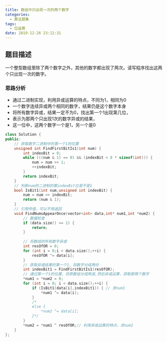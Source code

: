 ```yaml
---
title: 数组中只出现一次的两个数字
categories:
  - 算法题集
tags:
  - 位运算
date: 2019-12-26 23:12:31
---
```


## 题目描述
一个整型数组里除了两个数字之外，其他的数字都出现了两次。请写程序找出这两个只出现一次的数字。

### 思路分析
- 通过二进制实现，利用异或运算的特点，不同为1，相同为0
- 一个数字连续异或两个相同的数字，结果仍是这个数字本身
- 将所有数字异或，结果一定不为0，找出第一个1出现第几位，
- 表示为那两个只出现1次的数字异或的结果，
- 这一位中，这两个数字一个是1，另一个是0

```C++
class Solution {
public:
    // 获取数字二进制中的第一个1的位置
    unsigned int FindFirstBitIs1(int num) {
        int indexBit = 0;
        while (((num & 1) == 0) && (indexBit < 8 * sizeof(int))) {
            num = num >> 1;
            ++indexBit;
        }
        return indexBit;
    }
    // 判断num的二进制的第indexBit位是不是1
    bool IsBit1(int num,unsigned int indexBit) {
        num = num >> indexBit;
        return (num & 1);
    }
    // 引用传值，可以不用返回
    void FindNumsAppearOnce(vector<int> data,int* num1,int *num2) {
        // 数据检查
        if (data.size() <= 1) {
            return;
        }
        
        // 将数组的所有数字异或
        int resOfOR = 0;
        for (int i = 0;i < data.size();++i) {
            resOfOR ^= data[i];
        }
        // 获取异或结果的第一个1，将数字分成两份
        int indexBit1 = FindFirstBitIs1(resOfOR);
        // 通过第一个1的位置，将原数组分成两波,然后异或运算，获取那两个数字
        *num1 = *num2 = 0;
        for (int i = 0; i < data.size();++i) {
            if (IsBit1(data[i],indexBit1)) { // 求num1
                *num1 ^= data[i];
            } 
            /* 
            else {
                *num2 ^= data[i];
            }*/
        }
        *num2 = *num1 ^ resOfOR;// 利用异或运算的特点，求num2
    }
};
```